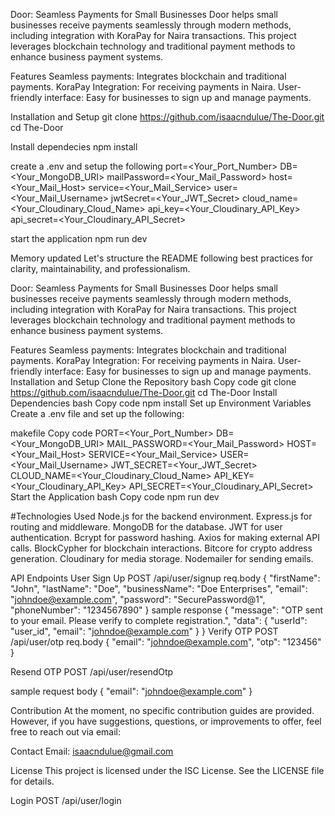 Door: Seamless Payments for Small Businesses
Door helps small businesses receive payments seamlessly through modern methods, including integration with KoraPay for Naira transactions. This project leverages blockchain technology and traditional payment methods to enhance business payment systems.

Features
Seamless payments: Integrates blockchain and traditional payments.
KoraPay Integration: For receiving payments in Naira.
User-friendly interface: Easy for businesses to sign up and manage payments.

Installation and Setup
git clone https://github.com/isaacndulue/The-Door.git
cd The-Door

Install dependecies
npm install

create a .env and setup the following
port=<Your_Port_Number>
DB=<Your_MongoDB_URI>
mailPassword=<Your_Mail_Password>
host=<Your_Mail_Host>
service=<Your_Mail_Service>
user=<Your_Mail_Username>
jwtSecret=<Your_JWT_Secret>
cloud_name=<Your_Cloudinary_Cloud_Name>
api_key=<Your_Cloudinary_API_Key>
api_secret=<Your_Cloudinary_API_Secret>

start the application
npm run dev


Memory updated
Let's structure the README following best practices for clarity, maintainability, and professionalism.

Door: Seamless Payments for Small Businesses
Door helps small businesses receive payments seamlessly through modern methods, including integration with KoraPay for Naira transactions. This project leverages blockchain technology and traditional payment methods to enhance business payment systems.

Features
Seamless payments: Integrates blockchain and traditional payments.
KoraPay Integration: For receiving payments in Naira.
User-friendly interface: Easy for businesses to sign up and manage payments.
Installation and Setup
Clone the Repository
bash
Copy code
git clone https://github.com/isaacndulue/The-Door.git
cd The-Door
Install Dependencies
bash
Copy code
npm install
Set up Environment Variables
Create a .env file and set up the following:

makefile
Copy code
PORT=<Your_Port_Number>
DB=<Your_MongoDB_URI>
MAIL_PASSWORD=<Your_Mail_Password>
HOST=<Your_Mail_Host>
SERVICE=<Your_Mail_Service>
USER=<Your_Mail_Username>
JWT_SECRET=<Your_JWT_Secret>
CLOUD_NAME=<Your_Cloudinary_Cloud_Name>
API_KEY=<Your_Cloudinary_API_Key>
API_SECRET=<Your_Cloudinary_API_Secret>
Start the Application
bash
Copy code
npm run dev

 #Technologies Used
Node.js for the backend environment.
Express.js for routing and middleware.
MongoDB for the database.
JWT for user authentication.
Bcrypt for password hashing.
Axios for making external API calls.
BlockCypher for blockchain interactions.
Bitcore for crypto address generation.
Cloudinary for media storage.
Nodemailer for sending emails.

API Endpoints
User Sign Up
POST /api/user/signup
req.body
{
  "firstName": "John",
  "lastName": "Doe",
  "businessName": "Doe Enterprises",
  "email": "johndoe@example.com",
  "password": "SecurePassword@1",
  "phoneNumber": "1234567890"
}
sample response
{
  "message": "OTP sent to your email. Please verify to complete registration.",
  "data": {
    "userId": "user_id",
    "email": "johndoe@example.com"
  }
}
Verify OTP
POST /api/user/otp
req.body
{
  "email": "johndoe@example.com",
  "otp": "123456"
}

Resend OTP
POST /api/user/resendOtp

sample request body
{
  "email": "johndoe@example.com"
}

Contribution
At the moment, no specific contribution guides are provided. However, if you have suggestions, questions, or improvements to offer, feel free to reach out via email:

Contact Email: isaacndulue@gmail.com


License
This project is licensed under the ISC License. See the LICENSE file for details.


Login
POST /api/user/login
